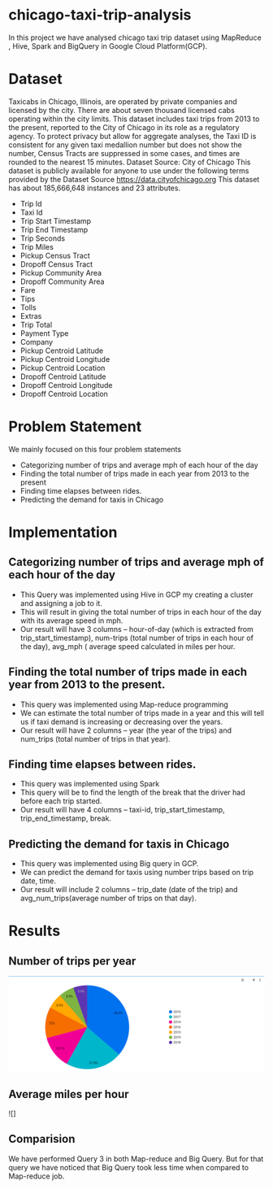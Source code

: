 # chicago-taxi-trip-analysis
In this project we have analysed chicago taxi trip dataset using MapReduce , Hive, Spark and BigQuery in Google Cloud Platform(GCP).

# Dataset
Taxicabs in Chicago, Illinois, are operated by private companies and licensed by the city.
There are about seven thousand licensed cabs operating within the city limits.
This dataset  includes taxi trips from 2013 to the present, reported to the City of Chicago in its role as a regulatory agency. To protect privacy but allow for aggregate analyses, the Taxi ID is consistent for any given taxi medallion number but does not show the number, Census Tracts are suppressed in some cases, and times are rounded to the nearest 15 minutes.
Dataset Source: City of Chicago
This dataset is publicly available for anyone to use under the following terms provided by the Dataset Source
https://data.cityofchicago.org
This dataset has about 185,666,648 instances and 23 attributes.
- Trip Id
- Taxi Id
- Trip Start Timestamp
-  Trip End Timestamp
-  Trip Seconds
-  Trip Miles
- Pickup Census Tract
- Dropoff Census Tract
- Pickup Community Area
- Dropoff Community Area
- Fare
- Tips
- Tolls
- Extras
- Trip Total
- Payment Type
- Company
- Pickup Centroid Latitude
- Pickup Centroid Longitude
- Pickup Centroid Location
- Dropoff Centroid Latitude
- Dropoff Centroid Longitude
- Dropoff Centroid Location

# Problem Statement
We mainly focused on this four problem statements
- Categorizing number of trips and average mph of each hour of the day
- Finding the total number of trips made in each year from 2013 to the present
- Finding time elapses between rides.
- Predicting the demand for taxis in Chicago

# Implementation
## Categorizing number of trips and average mph of each hour of the day 
- This Query was implemented using Hive in GCP my creating a cluster and assigning a job to it.
- This will result in giving the total number of trips in each hour of the day
with its average speed in mph.
- Our result will have 3 columns – hour-of-day (which is extracted from
trip_start_timestamp), num-trips (total number of trips in each hour of the
day), avg_mph ( average speed calculated in miles per hour.
## Finding the total number of trips made in each year from 2013 to the present.
- This query was implemented using Map-reduce programming
- We can estimate the total number of trips made in a year and this will tell
us if taxi demand is increasing or decreasing over the years.
- Our result will have 2 columns – year (the year of the trips) and num_trips
(total number of trips in that year).
## Finding time elapses between rides.
- This query was implemented using Spark
-  This query will be to find the length of the break that the driver had before
each trip started.
- Our result will have 4 columns – taxi-id, trip_start_timestamp,
trip_end_timestamp, break.
## Predicting the demand for taxis in Chicago
- This query was implemented using Big query in GCP.
-  We can predict the demand for taxis using number trips based on trip date,
time.
-  Our result will include 2 columns – trip_date (date of the trip) and
avg_num_trips(average number of trips on that day).

# Results
## Number of trips per year
 ![](Visualizations/Number%20of%20trips%20per%20year%20(2).png)
## Average miles per hour
 ![]
## Comparision
We have performed Query 3 in both Map-reduce and Big Query. But for that query we have noticed that Big Query took less time when compared to Map-reduce job.


